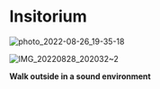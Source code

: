 # Insitorium

![photo_2022-08-26_19-35-18](https://user-images.githubusercontent.com/6421175/186960845-934650ba-a1f2-423f-b170-583672409168.jpg)


![IMG_20220828_202032~2](https://user-images.githubusercontent.com/6421175/187089002-54ecafa0-9c47-4997-8a35-2a56b925c2ba.jpg)



**Walk outside in a sound environment**
